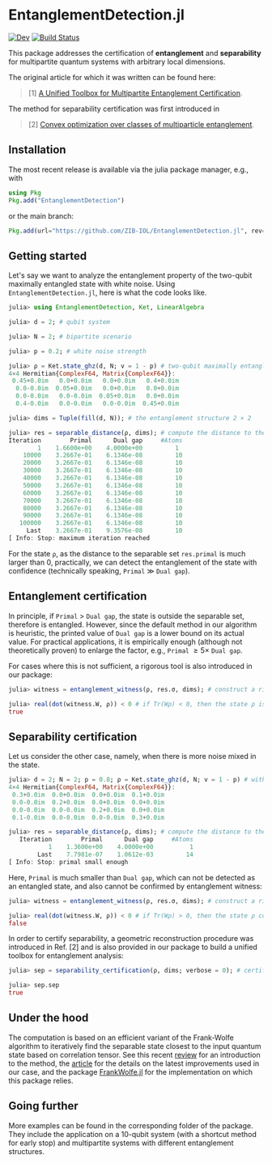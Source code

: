 # EntanglementDetection.jl

[![Dev](https://img.shields.io/badge/docs-dev-blue.svg)](https://zib-iol.github.io/EntanglementDetection.jl/dev/)
[![Build Status](https://github.com/zib-iol/EntanglementDetection.jl/actions/workflows/ci.yml/badge.svg?branch=main)](https://github.com/zib-iol/EntanglementDetection.jl/actions/workflows/ci.yml?query=branch%3Amain)

This package addresses the certification of **entanglement** and **separability** for multipartite quantum systems with arbitrary local dimensions.

The original article for which it was written can be found here:

> [1] [A Unified Toolbox for Multipartite Entanglement Certification](https://arxiv.org/abs/2507.17435).

The method for separability certification was first introduced in

> [2] [Convex optimization over classes of multiparticle entanglement](https://arxiv.org/abs/1707.02958).

## Installation

The most recent release is available via the julia package manager, e.g., with

```julia
using Pkg
Pkg.add("EntanglementDetection")
```

or the main branch:

```julia
Pkg.add(url="https://github.com/ZIB-IOL/EntanglementDetection.jl", rev="main")
```

## Getting started

Let's say we want to analyze the entanglement property of the two-qubit maximally entangled state with white noise.
Using `EntanglementDetection.jl`, here is what the code looks like.

```julia
julia> using EntanglementDetection, Ket, LinearAlgebra

julia> d = 2; # qubit system

julia> N = 2; # bipartite scenario

julia> p = 0.2; # white noise strength

julia> ρ = Ket.state_ghz(d, N; v = 1 - p) # two-qubit maximally entangled state with white noise
4×4 Hermitian{ComplexF64, Matrix{ComplexF64}}:
 0.45+0.0im   0.0+0.0im   0.0+0.0im   0.4+0.0im
  0.0-0.0im  0.05+0.0im   0.0+0.0im   0.0+0.0im
  0.0-0.0im   0.0-0.0im  0.05+0.0im   0.0+0.0im
  0.4-0.0im   0.0-0.0im   0.0-0.0im  0.45+0.0im

julia> dims = Tuple(fill(d, N)); # the entanglement structure 2 × 2

julia> res = separable_distance(ρ, dims); # compute the distance to the separable set
Iteration        Primal      Dual gap     #Atoms
        1    1.6600e+00    4.0000e+00         1
    10000    3.2667e-01    6.1346e-08         10
    20000    3.2667e-01    6.1346e-08         10
    30000    3.2667e-01    6.1346e-08         10
    40000    3.2667e-01    6.1346e-08         10
    50000    3.2667e-01    6.1346e-08         10
    60000    3.2667e-01    6.1346e-08         10
    70000    3.2667e-01    6.1346e-08         10
    80000    3.2667e-01    6.1346e-08         10
    90000    3.2667e-01    6.1346e-08         10
   100000    3.2667e-01    6.1346e-08         10
     Last    3.2667e-01    9.3576e-08         10
[ Info: Stop: maximum iteration reached
```

For the state ``ρ``, as the distance to the separable set `res.primal` is much larger than 0, practically, we can detect the entanglement of the state with confidence (technically speaking, ``Primal`` $\gg$ ``Dual gap``).

## Entanglement certification

In principle, if ``Primal`` $>$ ``Dual gap``, the state is outside the separable set, therefore is entangled. However, since the default method in our algorithm is heuristic, the printed value of ``Dual gap`` is a lower bound on its actual value. For practical applications, it is empirically enough (although not theoretically proven) to enlarge the factor, e.g., ``Primal`` $\geqslant 5 \times$ ``Dual gap``.

For cases where this is not sufficient, a rigorous tool is also introduced in our package:

```julia
julia> witness = entanglement_witness(ρ, res.σ, dims); # construct a rigorous entanglement witness

julia> real(dot(witness.W, ρ)) < 0 # if Tr(Wρ) < 0, then the state ρ is entangled
true
```

## Separability certification

Let us consider the other case, namely, when there is more noise mixed in the state.

```julia
julia> d = 2; N = 2; p = 0.8; ρ = Ket.state_ghz(d, N; v = 1 - p) # with more white noise
4×4 Hermitian{ComplexF64, Matrix{ComplexF64}}:
 0.3+0.0im  0.0+0.0im  0.0+0.0im  0.1+0.0im
 0.0-0.0im  0.2+0.0im  0.0+0.0im  0.0+0.0im
 0.0-0.0im  0.0-0.0im  0.2+0.0im  0.0+0.0im
 0.1-0.0im  0.0-0.0im  0.0-0.0im  0.3+0.0im

julia> res = separable_distance(ρ, dims); # compute the distance to the separable set
   Iteration        Primal      Dual gap     #Atoms
           1    1.3600e+00    4.0000e+00          1
        Last    7.7981e-07    1.0612e-03         14
[ Info: Stop: primal small enough
```

Here, ``Primal`` is much smaller than ``Dual gap``, which can not be detected as an entangled state, and also cannot be confirmed by entanglement witness:

```julia
julia> witness = entanglement_witness(ρ, res.σ, dims); # construct a rigorous entanglement witness

julia> real(dot(witness.W, ρ)) < 0 # if Tr(Wρ) > 0, then the state ρ could be entangled or separable.
false
```

In order to certify separability, a geometric reconstruction procedure was introduced in Ref. [2] and is also provided in our package to build a unified toolbox for entanglement analysis:

```julia
julia> sep = separability_certification(ρ, dims; verbose = 0); # certify separability by geometric reconstruction

julia> sep.sep
true
```

## Under the hood

The computation is based on an efficient variant of the Frank-Wolfe algorithm to iteratively find the separable state closest to the input quantum state based on correlation tensor.
See this recent [review](https://arxiv.org/abs/2211.14103) for an introduction to the method, the [article](https://arxiv.org/abs/2506.02635) for the details on the latest improvements used in our case, and the package [FrankWolfe.jl](https://github.com/ZIB-IOL/FrankWolfe.jl) for the implementation on which this package relies.

## Going further

More examples can be found in the corresponding folder of the package.
They include the application on a 10-qubit system (with a shortcut method for early stop) and multipartite systems with different entanglement structures.

